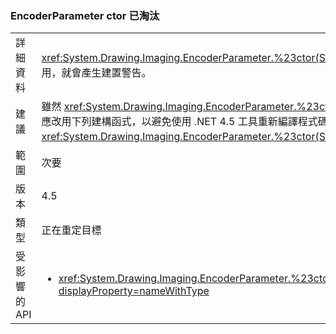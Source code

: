 ### <a name="encoderparameter-ctor-is-obsolete"></a>EncoderParameter ctor 已淘汰

|   |   |
|---|---|
|詳細資料|<xref:System.Drawing.Imaging.EncoderParameter.%23ctor(System.Drawing.Imaging.Encoder,System.Int32,System.Int32,System.Int32,System.Int32)> 建構函式現在已淘汰，如果使用，就會產生建置警告。|
|建議|雖然 <xref:System.Drawing.Imaging.EncoderParameter.%23ctor(System.Drawing.Imaging.Encoder,System.Int32,System.Int32,System.Int32,System.Int32)> 建構函式會繼續運作，但應改用下列建構函式，以避免使用 .NET 4.5 工具重新編譯程式碼時出現已淘汰的建置警告：<xref:System.Drawing.Imaging.EncoderParameter.%23ctor(System.Drawing.Imaging.Encoder,System.Int32,System.Drawing.Imaging.EncoderParameterValueType,System.IntPtr)>。|
|範圍|次要|
|版本|4.5|
|類型|正在重定目標|
|受影響的 API|<ul><li><xref:System.Drawing.Imaging.EncoderParameter.%23ctor(System.Drawing.Imaging.Encoder,System.Int32,System.Int32,System.Int32,System.Int32)?displayProperty=nameWithType></li></ul>|

